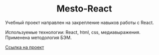 <h1 align="center">Mesto-React</h1>
<p>  Учебный проект направлен на закрепление навыков работы с React.</p>
<p>  Используемые технологии: React, html, css, медиавыражения. Применена методология БЭМ.
<p><a href="https://zvereva-oksana.github.io/mesto-react">Ссылка на проект</a></p>